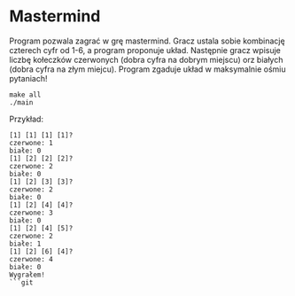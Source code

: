 # Mastermind
Program pozwala zagrać w grę mastermind. Gracz ustala sobie kombinację czterech cyfr od 1-6, a program proponuje układ.
Następnie gracz wpisuje liczbę kołeczków czerwonych (dobra cyfra na dobrym miejscu) orz białych (dobra cyfra na złym miejcu).
Program zgaduje układ w maksymalnie ośmiu pytaniach!

```
make all
./main
```
Przykład:
```
[1] [1] [1] [1]?
czerwone: 1
białe: 0
[1] [2] [2] [2]?
czerwone: 2
białe: 0
[1] [2] [3] [3]?
czerwone: 2
białe: 0
[1] [2] [4] [4]?
czerwone: 3
białe: 0
[1] [2] [4] [5]?
czerwone: 2
białe: 1
[1] [2] [6] [4]?
czerwone: 4
białe: 0
Wygrałem!
```git
